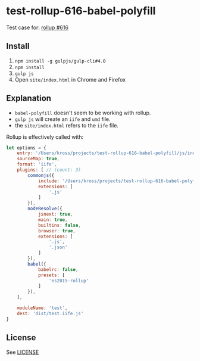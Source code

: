 # test-rollup-616-babel-polyfill

Test case for: [rollup #616](https://github.com/rollup/rollup/issues/616)

## Install
1. `npm install -g gulpjs/gulp-cli#4.0`
1. `npm install`
1. `gulp js`
1. Open `site/index.html` in Chrome and Firefox


## Explanation
- `babel-polyfill` doesn't seem to be working with rollup.  
- `gulp js` will create an `iife` and `umd` file.
 - the `site/index.html` refers to the `iife` file.
 
Rollup is effectively called with:

```javascript
let options = {
    entry: '/Users/kross/projects/test-rollup-616-babel-polyfill/js/index.js',
    sourceMap: true,
    format: 'iife',
    plugins: [ // (count: 3)
        commonjs({
            include: '/Users/kross/projects/test-rollup-616-babel-polyfill/node_modules/**',
            extensions: [
                '.js'
            ]
        }),
        nodeResolve({
            jsnext: true,
            main: true,
            builtins: false,
            browser: true,
            extensions: [
                '.js',
                '.json'
            ]
        }),
        babel({
            babelrc: false,
            presets: [
                'es2015-rollup'
            ]
        }),
    ],

    moduleName: 'test',
    dest: 'dist/test.iife.js'
}
```

## License
See [LICENSE](LICENSE.md)
